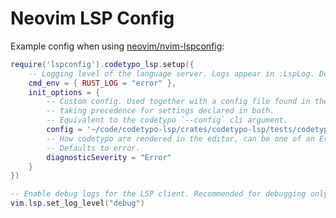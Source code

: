# Neovim LSP Config

Example config when using [neovim/nvim-lspconfig](https://github.com/neovim/nvim-lspconfig/blob/master/doc/configs.md#codetypo_lsp):

```lua
require('lspconfig').codetypo_lsp.setup({
    -- Logging level of the language server. Logs appear in :LspLog. Defaults to error.
    cmd_env = { RUST_LOG = "error" },
    init_options = {
        -- Custom config. Used together with a config file found in the workspace or its parents,
        -- taking precedence for settings declared in both.
        -- Equivalent to the codetypo `--config` cli argument.
        config = '~/code/codetypo-lsp/crates/codetypo-lsp/tests/codetypo.toml',
        -- How codetypo are rendered in the editor, can be one of an Error, Warning, Info or Hint.
        -- Defaults to error.
        diagnosticSeverity = "Error"
    }
})

-- Enable debug logs for the LSP client. Recommended for debugging only.
vim.lsp.set_log_level("debug")
```
